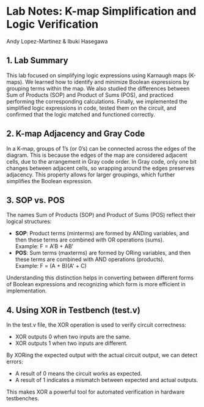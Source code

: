 # Lab Notes: K-map Simplification and Logic Verification
Andy Lopez-Martinez & Ibuki Hasegawa

## 1. Lab Summary
This lab focused on simplifying logic expressions using Karnaugh maps (K-maps). We learned how to identify and minimize Boolean expressions by grouping terms within the map. We also studied the differences between Sum of Products (SOP) and Product of Sums (POS), and practiced performing the corresponding calculations. Finally, we implemented the simplified logic expressions in code, tested them on the circuit, and confirmed that the logic matched and functioned correctly.

## 2. K-map Adjacency and Gray Code
In a K-map, groups of 1’s (or 0’s) can be connected across the edges of the diagram. This is because the edges of the map are considered adjacent cells, due to the arrangement in Gray code order. In Gray code, only one bit changes between adjacent cells, so wrapping around the edges preserves adjacency. This property allows for larger groupings, which further simplifies the Boolean expression.

## 3. SOP vs. POS
The names Sum of Products (SOP) and Product of Sums (POS) reflect their logical structures:
- **SOP**: Product terms (minterms) are formed by ANDing variables, and then these terms are combined with OR operations (sums).  
  Example: F = A'B + AB'
- **POS**: Sum terms (maxterms) are formed by ORing variables, and then these terms are combined with AND operations (products).  
  Example: F = (A + B)(A' + C)

Understanding this distinction helps in converting between different forms of Boolean expressions and recognizing which form is more efficient in implementation.

## 4. Using XOR in Testbench (test.v)
In the test.v file, the XOR operation is used to verify circuit correctness:
- XOR outputs 0 when two inputs are the same.
- XOR outputs 1 when two inputs are different.

By XORing the expected output with the actual circuit output, we can detect errors:
- A result of 0 means the circuit works as expected.
- A result of 1 indicates a mismatch between expected and actual outputs.

This makes XOR a powerful tool for automated verification in hardware testbenches.
